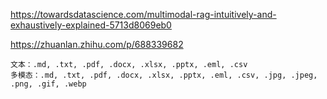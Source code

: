 
https://towardsdatascience.com/multimodal-rag-intuitively-and-exhaustively-explained-5713d8069eb0

https://zhuanlan.zhihu.com/p/688339682



```
文本：.md, .txt, .pdf, .docx, .xlsx, .pptx, .eml, .csv
多模态：.md, .txt, .pdf, .docx, .xlsx, .pptx, .eml, .csv, .jpg, .jpeg, .png, .gif, .webp
```